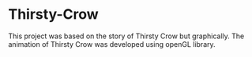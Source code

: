 # Thirsty-Crow
 This project was based on the story of Thirsty Crow but graphically. The animation of Thirsty Crow was developed using openGL library.
